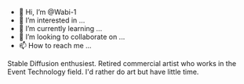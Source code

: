 - 👋 Hi, I’m @Wabi-1
- 👀 I’m interested in ...
- 🌱 I’m currently learning ...
- 💞️ I’m looking to collaborate on ...
- 📫 How to reach me ...

<!---
Wabi-1/Wabi-1 is a ✨ special ✨ repository because its `README.md` (this file) appears on your GitHub profile.
You can click the Preview link to take a look at your changes.
--->
Stable Diffusion enthusiest. Retired commercial artist who works in the Event Technology field. I'd rather do art but have little time.
